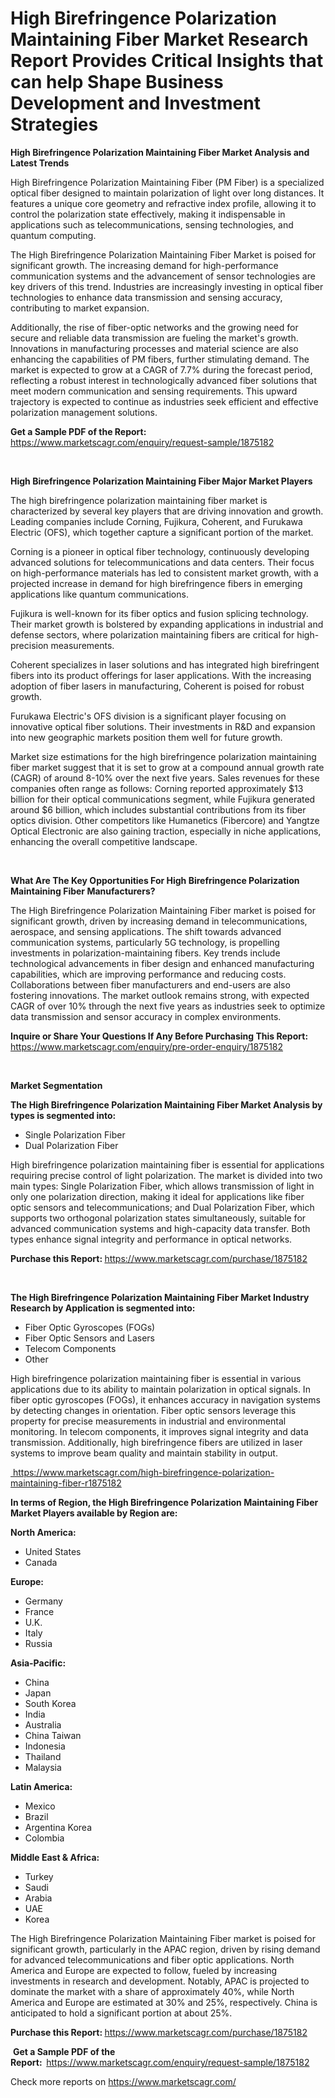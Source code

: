 <p><h1>High Birefringence Polarization Maintaining Fiber Market Research Report Provides Critical Insights that can help Shape Business Development and Investment Strategies</h1></p><p><strong>High Birefringence Polarization Maintaining Fiber Market Analysis and Latest Trends</strong></p>
<p><p>High Birefringence Polarization Maintaining Fiber (PM Fiber) is a specialized optical fiber designed to maintain polarization of light over long distances. It features a unique core geometry and refractive index profile, allowing it to control the polarization state effectively, making it indispensable in applications such as telecommunications, sensing technologies, and quantum computing.</p><p>The High Birefringence Polarization Maintaining Fiber Market is poised for significant growth. The increasing demand for high-performance communication systems and the advancement of sensor technologies are key drivers of this trend. Industries are increasingly investing in optical fiber technologies to enhance data transmission and sensing accuracy, contributing to market expansion. </p><p>Additionally, the rise of fiber-optic networks and the growing need for secure and reliable data transmission are fueling the market's growth. Innovations in manufacturing processes and material science are also enhancing the capabilities of PM fibers, further stimulating demand. The market is expected to grow at a CAGR of 7.7% during the forecast period, reflecting a robust interest in technologically advanced fiber solutions that meet modern communication and sensing requirements. This upward trajectory is expected to continue as industries seek efficient and effective polarization management solutions.</p></p>
<p><strong>Get a Sample PDF of the Report:&nbsp;</strong> <a href="https://www.marketscagr.com/enquiry/request-sample/1875182?utm_campaign=2215&utm_medium=2&utm_source=Github&utm_content=ia&utm_term=13022025&utm_id=high-birefringence-polarization-maintaining-fiber">https://www.marketscagr.com/enquiry/request-sample/1875182</a></p>
<p>&nbsp;</p>
<p><strong>High Birefringence Polarization Maintaining Fiber Major Market Players</strong></p>
<p><p>The high birefringence polarization maintaining fiber market is characterized by several key players that are driving innovation and growth. Leading companies include Corning, Fujikura, Coherent, and Furukawa Electric (OFS), which together capture a significant portion of the market. </p><p>Corning is a pioneer in optical fiber technology, continuously developing advanced solutions for telecommunications and data centers. Their focus on high-performance materials has led to consistent market growth, with a projected increase in demand for high birefringence fibers in emerging applications like quantum communications.</p><p>Fujikura is well-known for its fiber optics and fusion splicing technology. Their market growth is bolstered by expanding applications in industrial and defense sectors, where polarization maintaining fibers are critical for high-precision measurements. </p><p>Coherent specializes in laser solutions and has integrated high birefringent fibers into its product offerings for laser applications. With the increasing adoption of fiber lasers in manufacturing, Coherent is poised for robust growth.</p><p>Furukawa Electric's OFS division is a significant player focusing on innovative optical fiber solutions. Their investments in R&D and expansion into new geographic markets position them well for future growth.</p><p>Market size estimations for the high birefringence polarization maintaining fiber market suggest that it is set to grow at a compound annual growth rate (CAGR) of around 8-10% over the next five years. Sales revenues for these companies often range as follows: Corning reported approximately $13 billion for their optical communications segment, while Fujikura generated around $6 billion, which includes substantial contributions from its fiber optics division. Other competitors like Humanetics (Fibercore) and Yangtze Optical Electronic are also gaining traction, especially in niche applications, enhancing the overall competitive landscape.</p></p>
<p>&nbsp;</p>
<p><strong>What Are The Key Opportunities For High Birefringence Polarization Maintaining Fiber Manufacturers?</strong></p>
<p><p>The High Birefringence Polarization Maintaining Fiber market is poised for significant growth, driven by increasing demand in telecommunications, aerospace, and sensing applications. The shift towards advanced communication systems, particularly 5G technology, is propelling investments in polarization-maintaining fibers. Key trends include technological advancements in fiber design and enhanced manufacturing capabilities, which are improving performance and reducing costs. Collaborations between fiber manufacturers and end-users are also fostering innovations. The market outlook remains strong, with expected CAGR of over 10% through the next five years as industries seek to optimize data transmission and sensor accuracy in complex environments.</p></p>
<p><strong>Inquire or Share Your Questions If Any Before Purchasing This Report:</strong> <a href="https://www.marketscagr.com/enquiry/pre-order-enquiry/1875182?utm_campaign=2215&utm_medium=2&utm_source=Github&utm_content=ia&utm_term=13022025&utm_id=high-birefringence-polarization-maintaining-fiber">https://www.marketscagr.com/enquiry/pre-order-enquiry/1875182</a></p>
<p>&nbsp;</p>
<p><strong>Market Segmentation</strong></p>
<p><strong>The High Birefringence Polarization Maintaining Fiber Market Analysis by types is segmented into:</strong></p>
<p><ul><li>Single Polarization Fiber</li><li>Dual Polarization Fiber</li></ul></p>
<p><p>High birefringence polarization maintaining fiber is essential for applications requiring precise control of light polarization. The market is divided into two main types: Single Polarization Fiber, which allows transmission of light in only one polarization direction, making it ideal for applications like fiber optic sensors and telecommunications; and Dual Polarization Fiber, which supports two orthogonal polarization states simultaneously, suitable for advanced communication systems and high-capacity data transfer. Both types enhance signal integrity and performance in optical networks.</p></p>
<p><strong>Purchase this Report:&nbsp;</strong><a href="https://www.marketscagr.com/purchase/1875182?utm_campaign=2215&utm_medium=2&utm_source=Github&utm_content=ia&utm_term=13022025&utm_id=high-birefringence-polarization-maintaining-fiber">https://www.marketscagr.com/purchase/1875182</a></p>
<p>&nbsp;</p>
<p><strong>The High Birefringence Polarization Maintaining Fiber Market Industry Research by Application is segmented into:</strong></p>
<p><ul><li>Fiber Optic Gyroscopes (FOGs)</li><li>Fiber Optic Sensors and Lasers</li><li>Telecom Components</li><li>Other</li></ul></p>
<p><p>High birefringence polarization maintaining fiber is essential in various applications due to its ability to maintain polarization in optical signals. In fiber optic gyroscopes (FOGs), it enhances accuracy in navigation systems by detecting changes in orientation. Fiber optic sensors leverage this property for precise measurements in industrial and environmental monitoring. In telecom components, it improves signal integrity and data transmission. Additionally, high birefringence fibers are utilized in laser systems to improve beam quality and maintain stability in output.</p></p>
<p><a href="https://www.marketscagr.com/high-birefringence-polarization-maintaining-fiber-r1875182?utm_campaign=2215&utm_medium=2&utm_source=Github&utm_content=ia&utm_term=13022025&utm_id=high-birefringence-polarization-maintaining-fiber">&nbsp;https://www.marketscagr.com/high-birefringence-polarization-maintaining-fiber-r1875182</a></p>
<p><strong>In terms of Region, the High Birefringence Polarization Maintaining Fiber Market Players available by Region are:</strong></p>
<p>
    <p> <strong> North America: </strong>
        <ul>
            <li>United States</li>
            <li>Canada</li>
        </ul>
        </p> 
    <p> <strong> Europe: </strong>
        <ul>
            <li>Germany</li>
            <li>France</li>
            <li>U.K.</li>
            <li>Italy</li>
            <li>Russia</li>
        </ul>
        </p> 
    <p> <strong> Asia-Pacific: </strong>
        <ul>
            <li>China</li>
            <li>Japan</li>
            <li>South Korea</li>
            <li>India</li>
            <li>Australia</li>
            <li>China Taiwan</li>
            <li>Indonesia</li>
            <li>Thailand</li>
            <li>Malaysia</li>
        </ul>
        </p> 
    <p> <strong> Latin America: </strong>
        <ul>
            <li>Mexico</li>
            <li>Brazil</li>
            <li>Argentina Korea</li>
            <li>Colombia</li>
        </ul>
        </p> 
    <p> <strong> Middle East & Africa: </strong>
        <ul>
            <li>Turkey</li>
            <li>Saudi</li>
            <li>Arabia</li>
            <li>UAE</li>
            <li>Korea</li>
        </ul>
    </p>
    </p>
<p><p>The High Birefringence Polarization Maintaining Fiber market is poised for significant growth, particularly in the APAC region, driven by rising demand for advanced telecommunications and fiber optic applications. North America and Europe are expected to follow, fueled by increasing investments in research and development. Notably, APAC is projected to dominate the market with a share of approximately 40%, while North America and Europe are estimated at 30% and 25%, respectively. China is anticipated to hold a significant portion at about 25%.</p></p>
<p><strong>Purchase this Report: </strong><a href="https://www.marketscagr.com/purchase/1875182?utm_campaign=2215&utm_medium=2&utm_source=Github&utm_content=ia&utm_term=13022025&utm_id=high-birefringence-polarization-maintaining-fiber">https://www.marketscagr.com/purchase/1875182</a></p>
<p>&nbsp;<strong>Get a Sample PDF of the Report:&nbsp;&nbsp;</strong><a href="https://www.marketscagr.com/enquiry/request-sample/1875182?utm_campaign=2215&utm_medium=2&utm_source=Github&utm_content=ia&utm_term=13022025&utm_id=high-birefringence-polarization-maintaining-fiber">https://www.marketscagr.com/enquiry/request-sample/1875182</a></p>
<p><strong></strong></p>
<p>Check more reports on <a href="https://www.marketscagr.com/?utm_campaign=2215&utm_medium=2&utm_source=Github&utm_content=ia&utm_term=13022025&utm_id=high-birefringence-polarization-maintaining-fiber">https://www.marketscagr.com/</a></p>